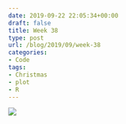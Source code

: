 ```yaml
---
date: 2019-09-22 22:05:34+00:00
draft: false
title: Week 38
type: post
url: /blog/2019/09/week-38
categories:
- Code
tags:
- Christmas
- plot
- R
---
```

![](/images/2019-09-22-Week-38/2019-09-22-Week-38-1.jpeg)